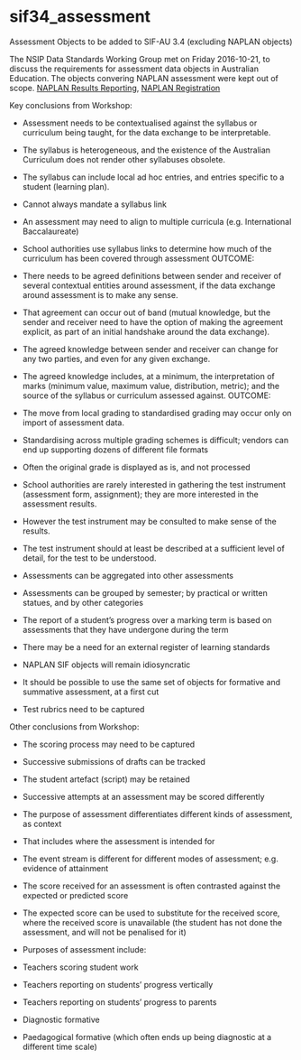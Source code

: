 # sif34_assessment
Assessment Objects to be added to SIF-AU 3.4 (excluding NAPLAN objects)

The NSIP Data Standards Working Group met on Friday 2016-10-21, to discuss the requirements for assessment data objects in 
Australian Education. The objects convering NAPLAN assessment were kept out of scope. [NAPLAN Results Reporting](https://github.com/nsip/naplan-results-reporting), 
[NAPLAN Registration](https://github.com/nsip/registration-data-set)

Key conclusions from Workshop:

* Assessment needs to be contextualised against the syllabus or curriculum being taught, for the data exchange to be interpretable.
* The syllabus is heterogeneous, and the existence of the Australian Curriculum does not render other syllabuses obsolete.
* The syllabus can include local ad hoc entries, and entries specific to a student (learning plan).
* Cannot always mandate a syllabus link
* An assessment may need to align to multiple curricula (e.g. International Baccalaureate)
* School authorities use syllabus links to determine how much of the curriculum has been covered through assessment
OUTCOME:


* There needs to be agreed definitions between sender and receiver of several contextual entities around assessment, if the data exchange around assessment is to make any sense.
* That agreement can occur out of band (mutual knowledge,  but the sender and receiver need to have the option of making the agreement explicit, as part of an initial handshake around the data exchange).
* The agreed knowledge between sender and receiver can change for any two parties, and even for any given exchange.
* The agreed knowledge includes, at a minimum, the interpretation of marks (minimum value, maximum value, distribution, metric); and the source of the syllabus or curriculum assessed against.
OUTCOME:

* The move from local grading to standardised grading may occur only on import of assessment data.
* Standardising across multiple grading schemes is difficult; vendors can end up supporting dozens of different file formats
* Often the original grade is displayed as is, and not processed


* School authorities are rarely interested in gathering the test instrument (assessment form, assignment); they are more interested in the assessment results.
* However the test instrument may be consulted to make sense of the results.
* The test instrument should at least be described at a sufficient level of detail, for the test to be understood.

* Assessments can be aggregated into other assessments
* Assessments can be grouped by semester; by practical or written statues, and by other  categories

* The report of a student’s progress over a marking term is based on assessments that they have undergone during the term


* There may be a need for an external register of learning standards


* NAPLAN SIF objects will remain idiosyncratic
* It should be possible to use the same set of objects for formative and summative assessment, at a first cut


* Test rubrics need to be captured




Other conclusions from Workshop:

* The scoring process may need to be captured
* Successive submissions of drafts can be tracked
* The student artefact (script) may be retained
* Successive attempts at an assessment may be scored differently

* The purpose of assessment differentiates different kinds of assessment, as context
* That includes where the assessment is intended for
* The event stream is different for different modes of assessment; e.g. evidence of attainment

* The score received for an assessment is often contrasted against the expected or predicted score
* The expected score can be used to substitute for the received score, where the received score is unavailable (the student has not done the assessment, and will not be penalised for it)


* Purposes of assessment include:
* Teachers scoring student work
* Teachers reporting on students’ progress vertically
* Teachers reporting on students’ progress to parents
* Diagnostic formative
* Paedagogical formative (which often ends up being diagnostic at a different time scale)

